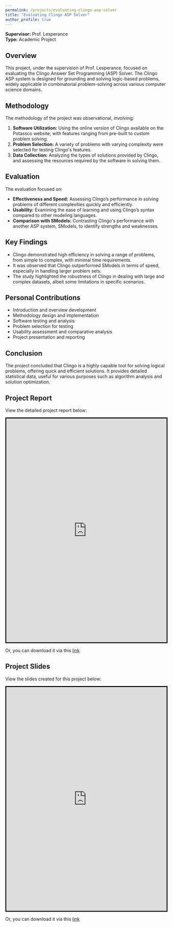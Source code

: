 ```yaml
---
permalink: /projects/evaluating-clingo-asp-solver
title: "Evaluating Clingo ASP Solver"
author_profile: true
---
```


**Supervisor:** Prof. Lesperance  
**Type:** Academic Project

## Overview
This project, under the supervision of Prof. Lesperance, focused on evaluating the Clingo Answer Set Programming (ASP) Solver. The Clingo ASP system is designed for grounding and solving logic-based problems, widely applicable in combinatorial problem-solving across various computer science domains.

## Methodology
The methodology of the project was observational, involving:
1. **Software Utilization:** Using the online version of Clingo available on the Potassco website, with features ranging from pre-built to custom problem solving.
2. **Problem Selection:** A variety of problems with varying complexity were selected for testing Clingo's features.
3. **Data Collection:** Analyzing the types of solutions provided by Clingo, and assessing the resources required by the software in solving them.

## Evaluation
The evaluation focused on:
- **Effectiveness and Speed:** Assessing Clingo’s performance in solving problems of different complexities quickly and efficiently.
- **Usability:** Examining the ease of learning and using Clingo’s syntax compared to other modeling languages.
- **Comparison with SModels:** Contrasting Clingo's performance with another ASP system, SModels, to identify strengths and weaknesses.

## Key Findings
- Clingo demonstrated high efficiency in solving a range of problems, from simple to complex, with minimal time requirements.
- It was observed that Clingo outperformed SModels in terms of speed, especially in handling larger problem sets.
- The study highlighted the robustness of Clingo in dealing with large and complex datasets, albeit some limitations in specific scenarios.

## Personal Contributions
- Introduction and overview development
- Methodology design and implementation
- Software testing and analysis
- Problem selection for testing
- Usability assessment and comparative analysis
- Project presentation and reporting

## Conclusion
The project concluded that Clingo is a highly capable tool for solving logical problems, offering quick and efficient solutions. It provides detailed statistical data, useful for various purposes such as algorithm analysis and solution optimization.

## Project Report
View the detailed project report below:

<iframe src="https://docs.google.com/viewer?embedded=true&url=https://raw.githubusercontent.com/razaviah/razaviah.github.io/master/files/EECS4401_Final_Project_Report.pdf" width="100%" height="700px" style="border:3px solid black;"></iframe>

Or, you can download it via this [link](https://raw.githubusercontent.com/razaviah/razaviah.github.io/master/files/EECS4401_Final_Project_Report.pdf)

## Project Slides
View the slides created for this project below:

<iframe src="https://docs.google.com/viewer?embedded=true&url=https://raw.githubusercontent.com/razaviah/razaviah.github.io/master/files/EECS4401_Final_Project_Presentation_Slides.pdf" width="100%" height="700px" style="border:3px solid black;"></iframe>

Or, you can download it via this [link](https://raw.githubusercontent.com/razaviah/razaviah.github.io/master/files/EECS4401_Final_Project_Presentation_Slides.pdf)